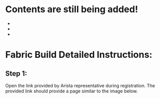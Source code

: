 # Contents are still being added!
-
-
-


# Fabric Build Detailed Instructions:

## Step 1:

Open the link provided by Arista representative during registration. The provided link should provide a page similar to the image below.

[](./ATD-AVD-DUAL-DC/images/Start_Screen.png)
